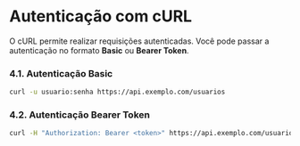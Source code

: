 # Autenticação com cURL

O cURL permite realizar requisições autenticadas. Você pode passar a autenticação no formato **Basic** ou **Bearer Token**.

### 4.1. **Autenticação Basic**
```bash
curl -u usuario:senha https://api.exemplo.com/usuarios
```

### 4.2. **Autenticação Bearer Token**
```bash
curl -H "Authorization: Bearer <token>" https://api.exemplo.com/usuarios